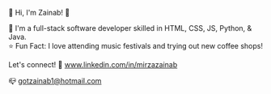  🌸 Hi, I'm Zainab! 🌸

👾 I'm a full-stack software developer skilled in HTML, CSS, JS, Python, & Java.                                                                            
⭐️ Fun Fact: I love attending music festivals and trying out new coffee shops! 

Let's connect! 
🔗 www.linkedin.com/in/mirzazainab

📪 gotzainab1@hotmail.com
